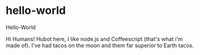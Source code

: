 # hello-world
Hello-World

Hi Humans!
Hubot here, I like node.js and Coffeescript (that's what i'm made of).
I've had tacos on the moon and them far superior to Earth tacos. 
